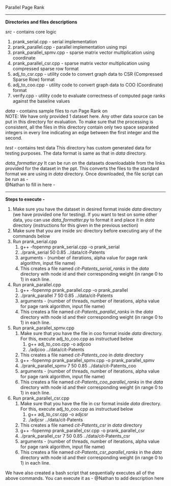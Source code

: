 Parallel Page Rank
___
**Directories and files descriptions**

_src_ - contains core logic 
1) prank_serial.cpp - serial implementation
2) prank_parallel.cpp - parallel implementation using mpi
3) prank_parallel_spmv.cpp - sparse matrix vector multiplication using coordinate
4) prank_parallel_csr.cpp - sparse matrix vector multiplication using compressed sparse row format
5) adj_to_csr.cpp - utility code to convert graph data to CSR (Compressed Sparse Row) format
6) adj_to_coo.cpp - utility code to convert graph data to COO (Coordinate) format
7) verify.cpp - utility code to evaluate correctness of computed page ranks against the baseline values

_data_ - contains sample files to run Page Rank on \
NOTE: We have only provided 1 dataset here. Any other data source can be put in this directory for evaluation.
To make sure that the processing is consistent, all the files in this directory contain only two space separated integers in every line indicating an edge between the first integer and the second.

_test_ - contains test data
This directory has custom generated data for testing purposes. The data format is same as that in _data_ directory.

_data_formatter.py_
It can be run on the datasets downloadable from the links provided for the dataset in the ppt. This converts the files to the standard format we are using in _data_ directory.
Once downloaded, the file script can be run as - \
@Nathan to fill in here -

___

**Steps to execute -**
1) Make sure you have the dataset in desired format inside _data_ directory (we have provided one for testing). If you want to test on some other data, you can use _data_formatter.py_ to format it and place it in _data_ directory (instructions for this given in the previous section)
2) Make sure that you are inside _src_ directory before executing any of the commands below
3) Run prank_serial.cpp
   1) g++ -fopenmp prank_serial.cpp -o prank_serial
   2) ./prank_serial 50 0.85 ../data/cit-Patents
   3) arguments - (number of iterations, alpha value for page rank algorithm, input file name)
   4) This creates a file named _cit-Patents_serial_ranks_ in the _data_ directory with node id and their corresponding weight (in range 0 to 1) in each line.
4) Run prank_parallel.cpp
   1) g++ -fopenmp prank_parallel.cpp -o prank_parallel
   2) ./prank_parallel 7 50 0.85 ../data/cit-Patents
   3) arguments - (number of threads, number of iterations, alpha value for page rank algorithm, input file name)
   4) This creates a file named _cit-Patents_parallel_ranks_ in the _data_ directory with node id and their corresponding weight (in range 0 to 1) in each line.
5) Run prank_parallel_spmv.cpp
   1) Make sure that you have the file in coo format inside _data_ directory. For this, execute adj_to_coo.cpp as instructued below
      1) g++ adj_to_coo.cpp -o adjcoo
      2) ./adjcoo ../data/cit-Patents
   2) This creates a file named _cit-Patents_coo_ in _data_ directory
   3) g++ -fopenmp prank_parallel_spmv.cpp -o prank_parallel_spmv
   4) ./prank_parallel_spmv 7 50 0.85 ../data/cit-Patents_coo
   5) arguments - (number of threads, number of iterations, alpha value for page rank algorithm, input file name)
   6) This creates a file named _cit-Patents_coo_parallel_ranks_ in the _data_ directory with node id and their corresponding weight (in range 0 to 1) in each line.
6) Run prank_parallel_csr.cpp
   1) Make sure that you have the file in csr format inside _data_ directory. For this, execute adj_to_coo.cpp as instructued below
       1) g++ adj_to_csr.cpp -o adjcsr
       2) ./adjcsr ../data/cit-Patents
   2) This creates a file named _cit-Patents_csr_ in _data_ directory
   3) g++ -fopenmp prank_parallel_csr.cpp -o prank_parallel_csr
   4) ./prank_parallel_csr 7 50 0.85 ../data/cit-Patents_csr
   5) arguments - (number of threads, number of iterations, alpha value for page rank algorithm, input file name)
   6) This creates a file named _cit-Patents_csr_parallel_ranks_ in the _data_ directory with node id and their corresponding weight (in range 0 to 1) in each line.

We have also created a bash script that sequentially executes all of the above commands.
You can execute it as -
@Nathan to add description here